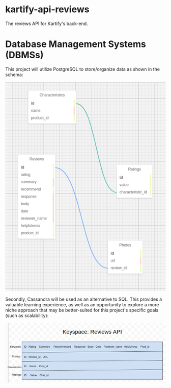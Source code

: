 # kartify-api-reviews
The reviews API for Kartify's back-end.

# Database Management Systems (DBMSs)
This project will utilize PostgreSQL to store/organize data as shown in the schema:

![sql-schema](./schema.png?raw=true "SQL Schema")

Secondly, Cassandra will be used as an alternative to SQL. This provides a valuable learning experience, as well as an opportunity to explore a more niche approach that may be better-suited for this project's specific goals (such as scalability):

![cassandra-schema](./cassandra-schema.png?raw=true "Cassandra Schema")
